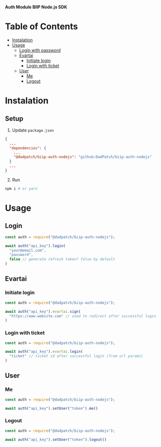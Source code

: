 **Auth Module BIIP Node.js SDK**

# Table of Contents
- [Instalation](#instalation)
- [Usage](#usage)
  * [Login with password](#login)
  * [Evartai](#evartai)
    + [Initiate login](#initiate-login)
    + [Login with ticket](#login-with-ticket)
  * [User](#user)
    + [Me](#me)
    + [Logout](#logout)

# Instalation 

## Setup

1. Update `package.json`
```json
{
  ...
  "dependencies": {
    ...
    "@dadpatch/biip-auth-nodejs": "github:DadPatch/biip-auth-nodejs"
  }
  ...
}
```

2. Run
```bash
npm i # or yarn
```

# Usage

## Login

```js
const auth = require("@dadpatch/biip-auth-nodejs");

await auth("api_key").login(
  "your@email.com",
  "password",
  false // generate refresh token? false by default
)
```

## Evartai

### Initiate login

```js
const auth = require("@dadpatch/biip-auth-nodejs");

await auth("api_key").evartai.sign(
  "https://www.website.com" // used to redirect after successful login
)
```

### Login with ticket 

```js
const auth = require("@dadpatch/biip-auth-nodejs");

await auth("api_key").evartai.login(
  "ticket" // ticket id after successful login (from url params)
)
```

## User

### Me

```js
const auth = require("@dadpatch/biip-auth-nodejs");

await auth("api_key").setUser("token").me()
```

### Logout

```js
const auth = require("@dadpatch/biip-auth-nodejs");

await auth("api_key").setUser("token").logout()
```